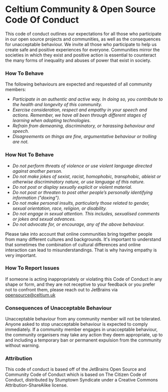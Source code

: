 # Celtium Community & Open Source Code Of Conduct

This code of conduct outlines our expectations for all those who participate in our open source projects and communities, 
as well as the consequences for unacceptable behaviour. 
We invite all those who participate to help us create safe and positive experiences for everyone. 
Communities mirror the societies in which they exist and positive action is essential to counteract 
the many forms of inequality and abuses of power that exist in society. 

### How To Behave

The following behaviours are expected and requested of all community members:

* *Participate in an authentic and active way. In doing so, you contribute to the health and longevity of this community.*
* *Exercise consideration, respect and empathy in your speech and actions. Remember, we have all been through different stages of learning when adopting technologies.*
* *Refrain from demeaning, discriminatory, or harassing behaviour and speech.*
* *Disagreements on things are fine, argumentative behaviour or trolling are not.*

### How Not To Behave

* *Do not perform threats of violence or use violent language directed against another person.*
* *Do not make jokes of sexist, racist, homophobic, transphobic, ableist or otherwise discriminatory nature, or use language of this nature.*
* *Do not post or display sexually explicit or violent material.*
* *Do not post or threaten to post other people’s personally identifying information ("doxing").*
* *Do not make personal insults, particularly those related to gender, sexual orientation, race, religion, or disability.*
* *Do not engage in sexual attention. This includes, sexualised comments or jokes and sexual advances.*
* *Do not advocate for, or encourage, any of the above behaviour.*

Please take into account that online communities bring together people from many different cultures and backgrounds. 
It's important to understand that sometimes the combination of cultural differences and online interaction can lead to misunderstandings. 
That is why having empathy is very important.

### How To Report Issues

If someone is acting inappropriately or violating this Code of Conduct in any shape or form,
and they are not receptive to your feedback or you prefer not to confront them, please reach 
out to JetBrains via opensource@celtium.uk

### Consequences of Unacceptable Behaviour

Unacceptable behaviour from any community member will not be tolerated. 
Anyone asked to stop unacceptable behaviour is expected to comply immediately. 
If a community member engages in unacceptable behaviour, the community organisers 
may take any action they deem appropriate, up to and including a temporary ban or 
permanent expulsion from the community without warning.

### Attribution

This code of conduct is based off of the JetBrains Open Source and Community Code of Conduct which is based on
The Citizen Code of Conduct, distributed by Stumptown Syndicate under a
Creative Commons Attribution-ShareAlike license.